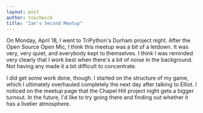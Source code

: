 ```yaml
---
layout: post
author: touchwick
title: "Ian's Second Meetup"
---
```

On Monday, April 18, I went to TriPython's Durham project night. After the Open Source Open Mic, I think this meetup was a bit of a letdown. It was very, very quiet, and everybody kept to themselves. I think I was reminded very clearly that I work best when there's a bit of noise in the background. Not having any made it a bit difficult to concentrate.

I did get some work done, though. I started on the structure of my game, which I ultimately overhauled completely the next day after talking to Elliot. I noticed on the meetup page that the Chapel Hill project night gets a bigger turnout. In the future, I'd like to try going there and finding out whether it has a livelier atmosphere. 
